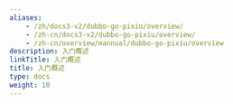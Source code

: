 ```yaml
---
aliases:
    - /zh/docs3-v2/dubbo-go-pixiu/overview/
    - /zh-cn/docs3-v2/dubbo-go-pixiu/overview/
    - /zh-cn/overview/mannual/dubbo-go-pixiu/overview
description: 入门概述
linkTitle: 入门概述
title: 入门概述
type: docs
weight: 10
---
```

